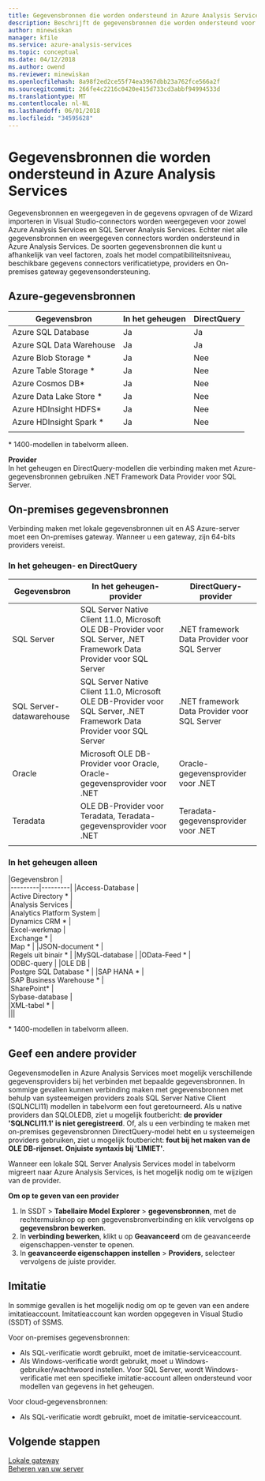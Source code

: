 ```yaml
---
title: Gegevensbronnen die worden ondersteund in Azure Analysis Services | Microsoft Docs
description: Beschrijft de gegevensbronnen die worden ondersteund voor gegevensmodellen in Azure Analysis Services.
author: minewiskan
manager: kfile
ms.service: azure-analysis-services
ms.topic: conceptual
ms.date: 04/12/2018
ms.author: owend
ms.reviewer: minewiskan
ms.openlocfilehash: 8a98f2ed2ce55f74ea3967dbb23a762fce566a2f
ms.sourcegitcommit: 266fe4c2216c0420e415d733cd3abbf94994533d
ms.translationtype: MT
ms.contentlocale: nl-NL
ms.lasthandoff: 06/01/2018
ms.locfileid: "34595628"
---
```

# <a name="data-sources-supported-in-azure-analysis-services"></a>Gegevensbronnen die worden ondersteund in Azure Analysis Services

Gegevensbronnen en weergegeven in de gegevens opvragen of de Wizard importeren in Visual Studio-connectors worden weergegeven voor zowel Azure Analysis Services en SQL Server Analysis Services. Echter niet alle gegevensbronnen en weergegeven connectors worden ondersteund in Azure Analysis Services. De soorten gegevensbronnen die kunt u afhankelijk van veel factoren, zoals het model compatibiliteitsniveau, beschikbare gegevens connectors verificatietype, providers en On-premises gateway gegevensondersteuning. 

## <a name="azure-data-sources"></a>Azure-gegevensbronnen

|Gegevensbron  |In het geheugen  |DirectQuery  |
|---------|---------|---------|
|Azure SQL Database     |   Ja      |    Ja      |
|Azure SQL Data Warehouse     |   Ja      |   Ja       |
|Azure Blob Storage *     |   Ja       |    Nee      |
|Azure Table Storage *    |   Ja       |    Nee      |
|Azure Cosmos DB*     |  Ja        |  Nee        |
|Azure Data Lake Store *     |   Ja       |    Nee      |
|Azure HDInsight HDFS*     |     Ja     |   Nee       |
|Azure HDInsight Spark *     |   Ja       |   Nee       |
||||

\* 1400-modellen in tabelvorm alleen.

**Provider**   
In het geheugen en DirectQuery-modellen die verbinding maken met Azure-gegevensbronnen gebruiken .NET Framework Data Provider voor SQL Server.

## <a name="on-premises-data-sources"></a>On-premises gegevensbronnen

Verbinding maken met lokale gegevensbronnen uit en AS Azure-server moet een On-premises gateway. Wanneer u een gateway, zijn 64-bits providers vereist.

### <a name="in-memory-and-directquery"></a>In het geheugen- en DirectQuery

|Gegevensbron | In het geheugen-provider | DirectQuery-provider |
|  --- | --- | --- |
| SQL Server |SQL Server Native Client 11.0, Microsoft OLE DB-Provider voor SQL Server, .NET Framework Data Provider voor SQL Server | .NET framework Data Provider voor SQL Server |
| SQL Server-datawarehouse |SQL Server Native Client 11.0, Microsoft OLE DB-Provider voor SQL Server, .NET Framework Data Provider voor SQL Server | .NET framework Data Provider voor SQL Server |
| Oracle |Microsoft OLE DB-Provider voor Oracle, Oracle-gegevensprovider voor .NET |Oracle-gegevensprovider voor .NET | |
| Teradata |OLE DB-Provider voor Teradata, Teradata-gegevensprovider voor .NET |Teradata-gegevensprovider voor .NET | |
| | | |

### <a name="in-memory-only"></a>In het geheugen alleen

|Gegevensbron  |  
|---------|---------|
|Access-Database     |  
|Active Directory *     |  
|Analysis Services     |  
|Analytics Platform System     |  
|Dynamics CRM *     |  
|Excel-werkmap     |  
|Exchange *     |  
|Map *     | 
|JSON-document *     |  
|Regels uit binair *     | 
|MySQL-database     | 
|OData-Feed *     |  
|ODBC-query     | 
|OLE DB     |   
|Postgre SQL Database *    | 
|SAP HANA *    |  
|SAP Business Warehouse *    |  
|SharePoint*     |   
|Sybase-database     |  
|XML-tabel *    |  
|||
 
\* 1400-modellen in tabelvorm alleen.

## <a name="specifying-a-different-provider"></a>Geef een andere provider

Gegevensmodellen in Azure Analysis Services moet mogelijk verschillende gegevensproviders bij het verbinden met bepaalde gegevensbronnen. In sommige gevallen kunnen verbinding maken met gegevensbronnen met behulp van systeemeigen providers zoals SQL Server Native Client (SQLNCLI11) modellen in tabelvorm een fout geretourneerd. Als u native providers dan SQLOLEDB, ziet u mogelijk foutbericht: **de provider 'SQLNCLI11.1' is niet geregistreerd**. Of, als u een verbinding te maken met on-premises gegevensbronnen DirectQuery-model hebt en u systeemeigen providers gebruiken, ziet u mogelijk foutbericht: **fout bij het maken van de OLE DB-rijenset. Onjuiste syntaxis bij 'LIMIET'**.

Wanneer een lokale SQL Server Analysis Services model in tabelvorm migreert naar Azure Analysis Services, is het mogelijk nodig om te wijzigen van de provider.

**Om op te geven van een provider**

1. In SSDT > **Tabellaire Model Explorer** > **gegevensbronnen**, met de rechtermuisknop op een gegevensbronverbinding en klik vervolgens op **gegevensbron bewerken**.
2. In **verbinding bewerken**, klikt u op **Geavanceerd** om de geavanceerde eigenschappen-venster te openen.
3. In **geavanceerde eigenschappen instellen** > **Providers**, selecteer vervolgens de juiste provider.

## <a name="impersonation"></a>Imitatie
In sommige gevallen is het mogelijk nodig om op te geven van een andere imitatieaccount. Imitatieaccount kan worden opgegeven in Visual Studio (SSDT) of SSMS.

Voor on-premises gegevensbronnen:

* Als SQL-verificatie wordt gebruikt, moet de imitatie-serviceaccount.
* Als Windows-verificatie wordt gebruikt, moet u Windows-gebruiker/wachtwoord instellen. Voor SQL Server, wordt Windows-verificatie met een specifieke imitatie-account alleen ondersteund voor modellen van gegevens in het geheugen.

Voor cloud-gegevensbronnen:

* Als SQL-verificatie wordt gebruikt, moet de imitatie-serviceaccount.

## <a name="next-steps"></a>Volgende stappen
[Lokale gateway](analysis-services-gateway.md)   
[Beheren van uw server](analysis-services-manage.md)   

